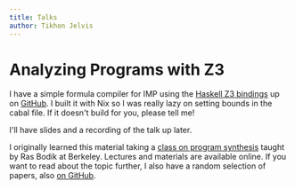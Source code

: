 ```yaml
---
title: Talks
author: Tikhon Jelvis
---
```


# Analyzing Programs with Z3

I have a simple formula compiler for IMP using the [Haskell Z3 bindings][haskell-z3] up on [GitHub][code]. I built it with Nix so I was really lazy on setting bounds in the cabal file. If it doesn't build for you, please tell me!

I'll have slides and a recording of the talk up later.

I originally learned this material taking a [class on program synthesis][class] taught by Ras Bodik at Berkeley. Lectures and materials are available online. If you want to read about the topic further, I also have a random selection of papers, also [on GitHub][bibliography].

[haskell-z3]: https://hackage.haskell.org/package/z3
[code]: https://github.com/tikhonjelvis/imp
[class]: http://www.cs.berkeley.edu/~bodik/cs294fa12
[bibliography]: https://github.com/TikhonJelvis/talks/blob/master/compose-2016/bibliography.org

